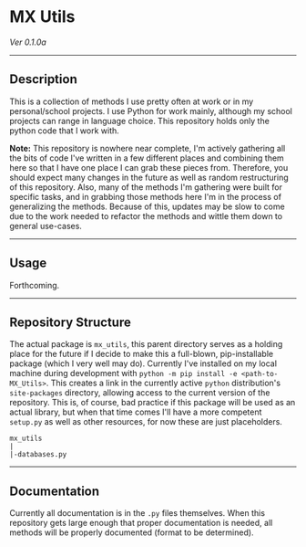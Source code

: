 # MX Utils
*Ver 0.1.0a*

---

## Description

This is a collection of methods I use pretty often at work or in my personal/school projects.  I use
Python for work mainly, although my school projects can range in language choice.  This repository
holds only the python code that I work with.

**Note:** This repository is nowhere near complete, I'm actively gathering all the bits of code I've
written in a few different places and combining them here so that I have one place I can grab these
pieces from.  Therefore, you should expect many changes in the future as well as random
restructuring of this repository.  Also, many of the methods I'm gathering were built for specific
tasks, and in grabbing those methods here I'm in the process of generalizing the methods.  Because
of this, updates may be slow to come due to the work needed to refactor the methods and wittle them
down to general use-cases.

---

## Usage

Forthcoming.

---

## Repository Structure

The actual package is `mx_utils`, this parent directory serves as a holding place for the future if
I decide to make this a full-blown, pip-installable package (which I very well may do).  Currently
I've installed on my local machine during development with
`python -m pip install -e <path-to-MX_Utils>`.  This creates a link in the currently active `python`
distribution's `site-packages` directory, allowing access to the current version of the repository.
This is, of course, bad practice if this package will be used as an actual library, but when that
time comes I'll have a more competent `setup.py` as well as other resources, for now these are just
placeholders.

```
mx_utils
|
|-databases.py
```

---

## Documentation

Currently all documentation is in the `.py` files themselves.  When this repository gets large
enough that proper documentation is needed, all methods will be properly documented (format to be
determined).
